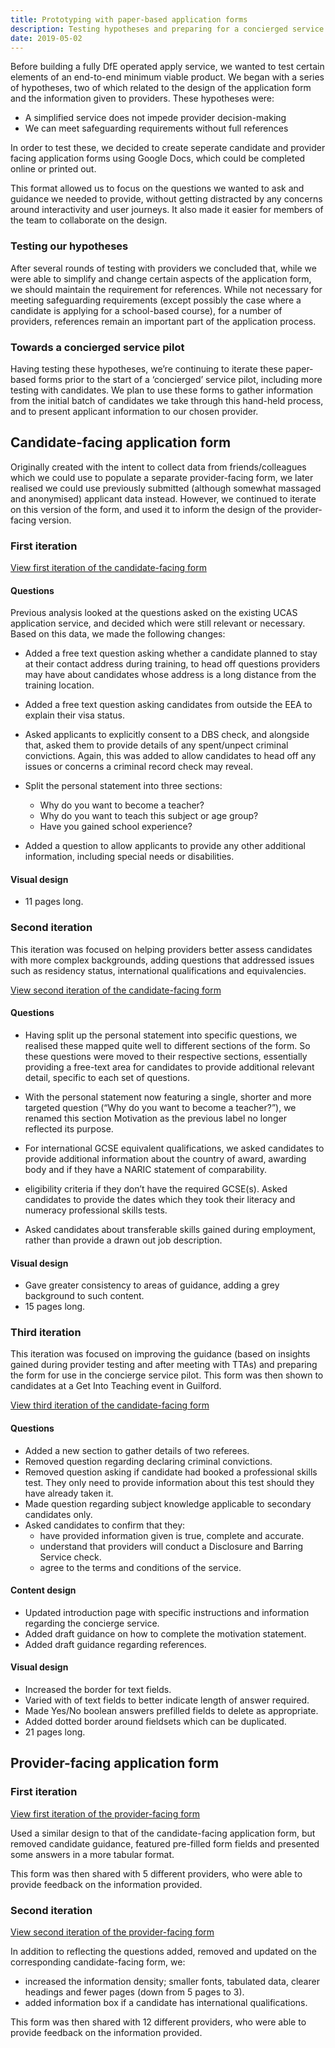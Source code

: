 ```yaml
---
title: Prototyping with paper-based application forms
description: Testing hypotheses and preparing for a concierged service.
date: 2019-05-02
---
```


Before building a fully DfE operated apply service, we wanted to test certain elements of an end-to-end minimum viable product. We began with a series of hypotheses, two of which related to the design of the application form and the information given to providers. These hypotheses were:

* A simplified service does not impede provider decision-making
* We can meet safeguarding requirements without full references

In order to test these, we decided to create seperate candidate and provider facing application forms using Google Docs, which could be completed online or printed out.

This format allowed us to focus on the questions we wanted to ask and guidance we needed to provide, without getting distracted by any concerns around interactivity and user journeys. It also made it easier for members of the team to collaborate on the design.

### Testing our hypotheses

After several rounds of testing with providers we concluded that, while we were able to simplify and change certain aspects of the application form, we should maintain the requirement for references. While not necessary for meeting safeguarding requirements (except possibly the case where a candidate is applying for a school-based course), for a number of providers, references remain an important part of the application process.

### Towards a concierged service pilot

Having testing these hypotheses, we’re continuing to iterate these paper-based forms prior to the start of a ‘concierged’ service pilot, including more testing with candidates. We plan to use these forms to gather information from the initial batch of candidates we take through this hand-held process, and to present applicant information to our chosen provider.

## Candidate-facing application form

Originally created with the intent to collect data from friends/colleagues which we could use to populate a separate provider-facing form, we later realised we could use previously submitted (although somewhat massaged and anonymised) applicant data instead. However, we continued to iterate on this version of the form, and used it to inform the design of the provider-facing version.

### First iteration

[View first iteration of the candidate-facing form](https://docs.google.com/document/d/1C29p45w2wrYhCrToykpag5JxKXX2jv9iuUH5_9LTBgo)

#### Questions

Previous analysis looked at the questions asked on the existing UCAS application service, and decided which were still relevant or necessary. Based on this data, we made the following changes:

* Added a free text question asking whether a candidate planned to stay at their contact address during training, to head off questions providers may have about candidates whose address is a long distance from the training location.

* Added a free text question asking candidates from outside the EEA to explain their visa status.

* Asked applicants to explicitly consent to a DBS check, and alongside that, asked them to provide details of any spent/unpect criminal convictions. Again, this was added to allow candidates to head off any issues or concerns a criminal record check may reveal.

* Split the personal statement into three sections:
  * Why do you want to become a teacher?
  * Why do you want to teach this subject or age group?
  * Have you gained school experience?

* Added a question to allow applicants to provide any other additional information, including special needs or disabilities.

#### Visual design

* 11 pages long.

### Second iteration

This iteration was focused on helping providers better assess candidates with more complex backgrounds, adding questions that addressed issues such as residency status, international qualifications and equivalencies.

[View second iteration of the candidate-facing form](https://docs.google.com/document/d/1ikDTRO1k8Hik_X3MncYLN0H6T16JWHKKXNo_FCLzfjo)

#### Questions

* Having split up the personal statement into specific questions, we realised these mapped quite well to different sections of the form. So these questions were moved to their respective sections, essentially providing a free-text area for candidates to provide additional relevant detail, specific to each set of questions.

* With the personal statement now featuring a single, shorter and more targeted question (“Why do you want to become a teacher?”), we renamed this section Motivation as the previous label no longer reflected its purpose.

* For international GCSE equivalent qualifications, we asked candidates to provide additional information about the country of award, awarding body and if they have a NARIC statement of comparability.

* eligibility criteria if they don’t have the required GCSE(s).
Asked candidates to provide the dates which they took their literacy and numeracy professional skills tests.

* Asked candidates about transferable skills gained during employment, rather than provide a drawn out job description.

#### Visual design

* Gave greater consistency to areas of guidance, adding a grey background to such content.
* 15 pages long.

### Third iteration

This iteration was focused on improving the guidance (based on insights gained during provider testing and after meeting with TTAs) and preparing the form for use in the concierge service pilot. This form was then shown to candidates at a Get Into Teaching event in Guilford.

[View third iteration of the candidate-facing form](https://docs.google.com/document/d/1E0NBHKby3K6WbH1QjH18wD_wY-CnKkJeSBghSe9bgz0)

#### Questions

* Added a new section to gather details of two referees.
* Removed question regarding declaring criminal convictions.
* Removed question asking if candidate had booked a professional skills test. They only need to provide information about this test should they have already taken it.
* Made question regarding subject knowledge applicable to secondary candidates only.
* Asked candidates to confirm that they:
  * have provided information given is true, complete and accurate.
  * understand that providers will conduct a Disclosure and Barring Service check.
  * agree to the terms and conditions of the service.

#### Content design

* Updated introduction page with specific instructions and information regarding the concierge service.
* Added draft guidance on how to complete the motivation statement.
* Added draft guidance regarding references.

#### Visual design

* Increased the border for text fields.
* Varied with of text fields to better indicate length of answer required.
* Made Yes/No boolean answers prefilled fields to delete as appropriate.
* Added dotted border around fieldsets which can be duplicated.
* 21 pages long.

## Provider-facing application form

### First iteration

[View first iteration of the provider-facing form](https://docs.google.com/document/d/1gnJ_MbrxWqJxWoLnrdcr2B6GmeXJuIO38wOJ_mvI5FI)

Used a similar design to that of the candidate-facing application form, but removed candidate guidance, featured pre-filled form fields and presented some answers in a more tabular format.

This form was then shared with 5 different providers, who were able to provide feedback on the information provided.

### Second iteration

[View second iteration of the provider-facing form](https://docs.google.com/document/d/18B7vTpUXwz-FjSQlyBa01R6pLNjlyDOBrggxIql7G_c)

In addition to reflecting the questions added, removed and updated on the corresponding candidate-facing form, we:

* increased the information density; smaller fonts, tabulated data, clearer headings and fewer pages (down from 5 pages to 3).
* added information box if a candidate has international qualifications.

This form was then shared with 12 different providers, who were able to provide feedback on the information provided.

